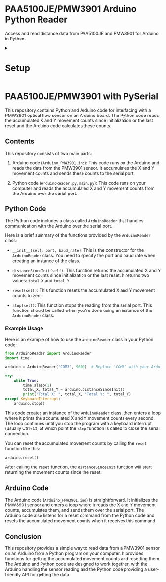 # PAA5100JE/PMW3901 Arduino Python Reader
Access and read distance data from PAA5100JE and PMW3901 for Arduino in Python.


<details>
  <summary><h1>Setup</h1></summary>
  

This code is built on [Bitcraze's Arduino driver](https://github.com/bitcraze/Bitcraze_PMW3901), which is necessary for this project.

### Arduino Setup
1. Download the [Bitcraze's Arduino driver](https://github.com/bitcraze/Bitcraze_PMW3901)
2. Open the Arduino IDE.
3. ```Sketch > Include Library > Add .ZIP Library...``` and select your downloaded folder to install the driver as a library.
4. Open ```sketch.ino``` under the ```Arduino Code``` folder or paste the code into a new sketch.
5. Make sure to upload the code to the Arduino, wait for it to complete, then terminate it (I close out the IDE to be sure).

### Python Setup
5. Install __PySerial__ into your Python envornment using ```pip install pyserial```
6. Open the code under the ```Python Code``` folder.
7. Find which port your Arduino is under by running ```python -m serial.tools.list_ports``` or checking the select board dropdown on the Arduino IDE.
8. Replace your port number on line 5 in ```example.py```
9. Run the introductory code in ```example.py```

## Common Errors
**Could not open port 'COM_': PermissionError(13, 'Access is denied.', None, 5)**<br>
This is because you have a process already running at that port, whether it's the uploaded code on Arduino, or another instance of a Python environment. Close out the Arduino IDE and delete the Python terminal and rerun
</details>



# PAA5100JE/PMW3901 with PySerial

This repository contains Python and Arduino code for interfacing with a PMW3901 optical flow sensor on an Arduino board. The Python code reads the accumulated X and Y movement counts since initialization or the last reset and the Arduino code calculates these counts.

## Contents

This repository consists of two main parts:

1. Arduino code (`Arduino_PMW3901.ino`): This code runs on the Arduino and reads the data from the PMW3901 sensor. It accumulates the X and Y movement counts and sends these counts to the serial port.

2. Python code (`ArduinoReader.py`, `main.py`): This code runs on your computer and reads the accumulated X and Y movement counts from the Arduino over the serial port.

## Python Code

The Python code includes a class called `ArduinoReader` that handles communication with the Arduino over the serial port.

Here is a brief summary of the functions provided by the `ArduinoReader` class:

- `__init__(self, port, baud_rate)`: This is the constructor for the `ArduinoReader` class. You need to specify the port and baud rate when creating an instance of the class.

- `distanceSinceInit(self)`: This function returns the accumulated X and Y movement counts since initialization or the last reset. It returns two values: `total_X` and `total_Y`.

- `reset(self)`: This function resets the accumulated X and Y movement counts to zero.

- `stop(self)`: This function stops the reading from the serial port. This function should be called when you're done using an instance of the `ArduinoReader` class.

### Example Usage

Here is an example of how to use the `ArduinoReader` class in your Python code:

```python
from ArduinoReader import ArduinoReader
import time

arduino = ArduinoReader('COM3', 9600)  # Replace 'COM3' with your Arduino's port

try:
    while True:
        time.sleep(1)
        total_X, total_Y = arduino.distanceSinceInit()
        print("Total X: ", total_X, "Total Y: ", total_Y)
except KeyboardInterrupt:
    arduino.stop()
```

This code creates an instance of the `ArduinoReader` class, then enters a loop where it prints the accumulated X and Y movement counts every second. The loop continues until you stop the program with a keyboard interrupt (usually Ctrl+C), at which point the `stop` function is called to close the serial connection.

You can reset the accumulated movement counts by calling the `reset` function like this:

```python
arduino.reset()
```

After calling the `reset` function, the `distanceSinceInit` function will start returning the movement counts since the reset.

## Arduino Code

The Arduino code (`Arduino_PMW3901.ino`) is straightforward. It initializes the PMW3901 sensor and enters a loop where it reads the X and Y movement counts, accumulates them, and sends them over the serial port. The Arduino code also listens for a reset command from the Python code and resets the accumulated movement counts when it receives this command.

## Conclusion

This repository provides a simple way to read data from a PMW3901 sensor on an Arduino from a Python program on your computer. It provides functions for getting the accumulated movement counts and resetting them. The Arduino and Python code are designed to work together, with the Arduino handling the sensor reading and the Python code providing a user-friendly API for getting the data.
